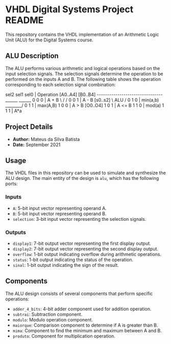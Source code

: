 # VHDL Digital Systems Project README

This repository contains the VHDL implementation of an Arithmetic Logic Unit (ALU) for the Digital Systems course.

## ALU Description

The ALU performs various arithmetic and logical operations based on the input selection signals. The selection signals determine the operation to be performed on the inputs A and B. The following table shows the operation corresponding to each selection signal combination:

sel2 sel1 sel0 | Operation [A0..A4] [B0..B4]
-------------------------------- ______ ______
0 0 0 | A + B \ / /
0 0 1 | A - B [s0..s2] \ ALU /
0 1 0 | min(a,b) ________/
0 1 1 | max(A,B)
1 0 0 | A > B [O0..O4]
1 0 1 | A <= B
1 1 0 | mod(a)
1 1 1 | A*a


## Project Details

- **Author:** Mateus da Silva Batista
- **Date:** September 2021

## Usage

The VHDL files in this repository can be used to simulate and synthesize the ALU design. The main entity of the design is `alu`, which has the following ports:

### Inputs

- `A`: 5-bit input vector representing operand A.
- `B`: 5-bit input vector representing operand B.
- `selection`: 3-bit input vector representing the selection signals.

### Outputs

- `display1`: 7-bit output vector representing the first display output.
- `display2`: 7-bit output vector representing the second display output.
- `overflow`: 1-bit output indicating overflow during arithmetic operations.
- `status`: 1-bit output indicating the status of the operation.
- `sinal`: 1-bit output indicating the sign of the result.

## Components

The ALU design consists of several components that perform specific operations:

- `adder_4_bits`: 4-bit adder component used for addition operation.
- `subtrai`: Subtraction component.
- `modulo`: Modulo operation component.
- `maiorque`: Comparison component to determine if A is greater than B.
- `mima`: Component to find the minimum and maximum between A and B.
- `produto`: Component for multiplication operation.




